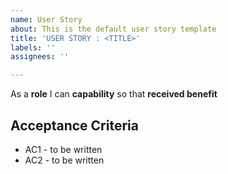 ```yaml
---
name: User Story
about: This is the default user story template
title: 'USER STORY : <TITLE>'
labels: ''
assignees: ''

---
```


As a **role** I can **capability** so that **received benefit**

## Acceptance Criteria
* AC1 - to be written
* AC2 - to be written
